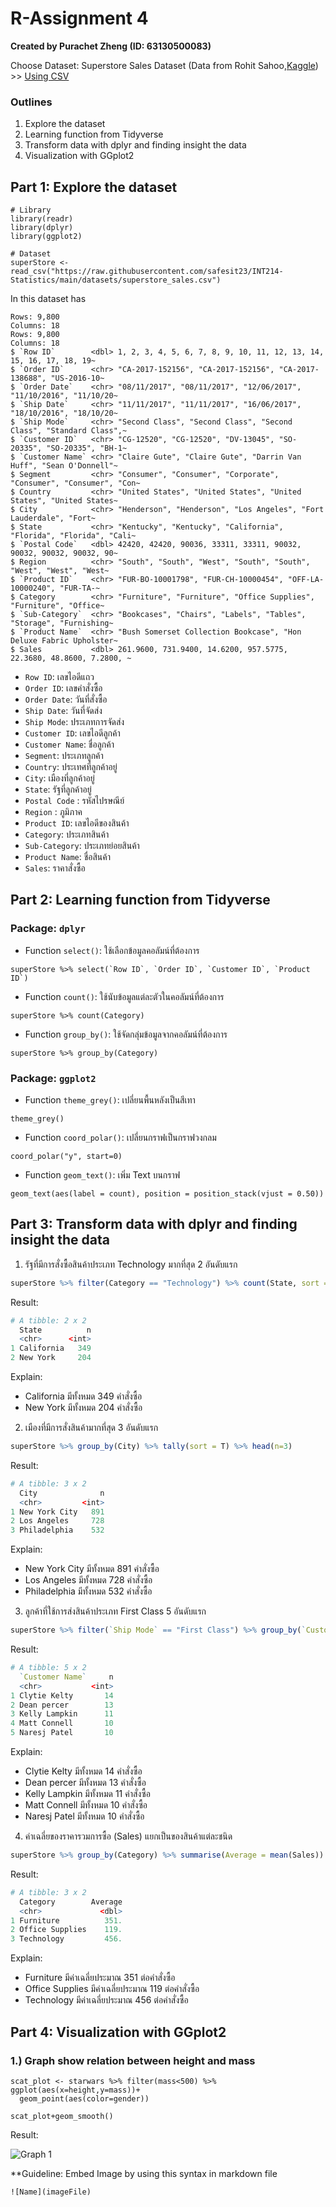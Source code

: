 # R-Assignment 4

**Created by Purachet Zheng (ID: 63130500083)**

Choose Dataset:
Superstore Sales Dataset (Data from Rohit Sahoo,[Kaggle](https://www.kaggle.com/rohitsahoo/sales-forecasting)) >> [Using CSV](https://raw.githubusercontent.com/safesit23/INT214-Statistics/main/datasets/superstore_sales.csv)


### Outlines
1. Explore the dataset
2. Learning function from Tidyverse
3. Transform data with dplyr and finding insight the data
4. Visualization with GGplot2

## Part 1: Explore the dataset

```	
# Library
library(readr)
library(dplyr)
library(ggplot2)

# Dataset
superStore <- read_csv("https://raw.githubusercontent.com/safesit23/INT214-Statistics/main/datasets/superstore_sales.csv")
```

In this dataset has
```
Rows: 9,800
Columns: 18
Rows: 9,800
Columns: 18
$ `Row ID`        <dbl> 1, 2, 3, 4, 5, 6, 7, 8, 9, 10, 11, 12, 13, 14, 15, 16, 17, 18, 19~
$ `Order ID`      <chr> "CA-2017-152156", "CA-2017-152156", "CA-2017-138688", "US-2016-10~
$ `Order Date`    <chr> "08/11/2017", "08/11/2017", "12/06/2017", "11/10/2016", "11/10/20~
$ `Ship Date`     <chr> "11/11/2017", "11/11/2017", "16/06/2017", "18/10/2016", "18/10/20~
$ `Ship Mode`     <chr> "Second Class", "Second Class", "Second Class", "Standard Class",~
$ `Customer ID`   <chr> "CG-12520", "CG-12520", "DV-13045", "SO-20335", "SO-20335", "BH-1~
$ `Customer Name` <chr> "Claire Gute", "Claire Gute", "Darrin Van Huff", "Sean O'Donnell"~
$ Segment         <chr> "Consumer", "Consumer", "Corporate", "Consumer", "Consumer", "Con~
$ Country         <chr> "United States", "United States", "United States", "United States~
$ City            <chr> "Henderson", "Henderson", "Los Angeles", "Fort Lauderdale", "Fort~
$ State           <chr> "Kentucky", "Kentucky", "California", "Florida", "Florida", "Cali~
$ `Postal Code`   <dbl> 42420, 42420, 90036, 33311, 33311, 90032, 90032, 90032, 90032, 90~
$ Region          <chr> "South", "South", "West", "South", "South", "West", "West", "West~
$ `Product ID`    <chr> "FUR-BO-10001798", "FUR-CH-10000454", "OFF-LA-10000240", "FUR-TA-~
$ Category        <chr> "Furniture", "Furniture", "Office Supplies", "Furniture", "Office~
$ `Sub-Category`  <chr> "Bookcases", "Chairs", "Labels", "Tables", "Storage", "Furnishing~
$ `Product Name`  <chr> "Bush Somerset Collection Bookcase", "Hon Deluxe Fabric Upholster~
$ Sales           <dbl> 261.9600, 731.9400, 14.6200, 957.5775, 22.3680, 48.8600, 7.2800, ~
```
- `Row ID`: เลขไอดีแถว
- `Order ID`: เลขคำสั่งซื้อ
- `Order Date`: วันที่สั่งซื้อ
- `Ship Date`: วันที่จัดส่ง
- `Ship Mode`: ประเภทการจัดส่ง
- `Customer ID`: เลขไอดีลูกค้า
- `Customer Name`: ชื่อลูกค้า
- `Segment`: ประเภทลูกค้า
- `Country`: ประเทศที่ลูกค้าอยู่
- `City`: เมืองที่ลูกค้าอยู่
- `State`: รัฐที่ลูกค้าอยู่
- `Postal Code` : รหัสไปรษณีย์
- `Region` : ภูมิภาค
- `Product ID`: เลขไอดีของสินค้า
- `Category`: ประเภทสินค้า
- `Sub-Category`: ประเภทย่อยสินค้า
- `Product Name`: ชื่อสินค้า
- `Sales`: ราคาสั่งซื้อ

## Part 2: Learning function from Tidyverse
### Package: `dplyr`
- Function `select()`: ใช้เลือกข้อมูลคอลัมน์ที่ต้องการ
```
superStore %>% select(`Row ID`, `Order ID`, `Customer ID`, `Product ID`)
```
- Function `count()`: ใช้นับข้อมูลแต่ละตัวในคอลัมน์ที่ต้องการ
```
superStore %>% count(Category)
```
- Function `group_by()`: ใช้จัดกลุ่มข้อมูลจากคอลัมน์ที่ต้องการ
```
superStore %>% group_by(Category)
```
### Package: `ggplot2`
- Function `theme_grey()`: เปลี่ยนพื้นหลังเป็นสีเทา
```
theme_grey()
```
- Function `coord_polar()`: เปลี่ยนกราฟเป็นกราฟวงกลม
```
coord_polar("y", start=0)
```
- Function `geom_text()`: เพิ่ม Text บนกราฟ
```
geom_text(aes(label = count), position = position_stack(vjust = 0.50))
```


## Part 3: Transform data with dplyr and finding insight the data
1. รัฐที่มีการสั่งซื้อสินค้าประเภท Technology มากที่สุด 2 อันดับแรก
```R
superStore %>% filter(Category == "Technology") %>% count(State, sort = T) %>% head(n=2)
```
Result:
```R
# A tibble: 2 x 2
  State          n
  <chr>      <int>
1 California   349
2 New York     204
```

Explain:
- California มีทั้งหมด 349 คำสั่งซื้อ
- New York มีทั้งหมด 204 คำสั่งซื้อ 

2. เมืองที่มีการสั่งสินค้ามากที่สุด 3 อันดับแรก
```R
superStore %>% group_by(City) %>% tally(sort = T) %>% head(n=3)
```
Result:
```R
# A tibble: 3 x 2
  City              n
  <chr>         <int>
1 New York City   891
2 Los Angeles     728
3 Philadelphia    532
```

Explain:
- New York City มีทั้งหมด 891 คำสั่งซื้อ
- Los Angeles มีทั้งหมด 728 คำสั่งซื้อ 
- Philadelphia มีทั้งหมด 532 คำสั่งซื้อ

3. ลูกค้าที่ใช้การส่งสินค้าประเภท First Class 5 อันดับแรก
```R
superStore %>% filter(`Ship Mode` == "First Class") %>% group_by(`Customer Name`) %>% tally(sort = T) %>% head(n=5)
```
Result:
```R
# A tibble: 5 x 2
  `Customer Name`     n
  <chr>           <int>
1 Clytie Kelty       14
2 Dean percer        13
3 Kelly Lampkin      11
4 Matt Connell       10
5 Naresj Patel       10
```
Explain:
- Clytie Kelty มีทั้งหมด 14 คำสั่งซื้อ
- Dean percer มีทั้งหมด 13 คำสั่งซื้อ
- Kelly Lampkin มีทั้งหมด 11 คำสั่งซื้อ
- Matt Connell มีทั้งหมด 10 คำสั่งซื้อ
- Naresj Patel มีทั้งหมด 10 คำสั่งซื้อ

4. ค่าเฉลี่ยของราคารวมการซื้อ (Sales) แยกเป็นของสินค้าแต่ละชนิด
```R
superStore %>% group_by(Category) %>% summarise(Average = mean(Sales))
```
Result:
```R
# A tibble: 3 x 2
  Category        Average
  <chr>             <dbl>
1 Furniture          351.
2 Office Supplies    119.
3 Technology         456.
```
Explain:
- Furniture มีค่าเฉลี่ยประมาณ 351 ต่อคำสั่งซื้อ
- Office Supplies มีค่าเฉลี่ยประมาณ 119 ต่อคำสั่งซื้อ
- Technology มีค่าเฉลี่ยประมาณ 456 ต่อคำสั่งซื้อ

## Part 4: Visualization with GGplot2
### 1.) Graph show relation between height and mass
```
scat_plot <- starwars %>% filter(mass<500) %>% ggplot(aes(x=height,y=mass))+
  geom_point(aes(color=gender))

scat_plot+geom_smooth()
```
Result:

![Graph 1](graph1.png)

**Guideline:
Embed Image by using this syntax in markdown file
````
![Name](imageFile)
````
